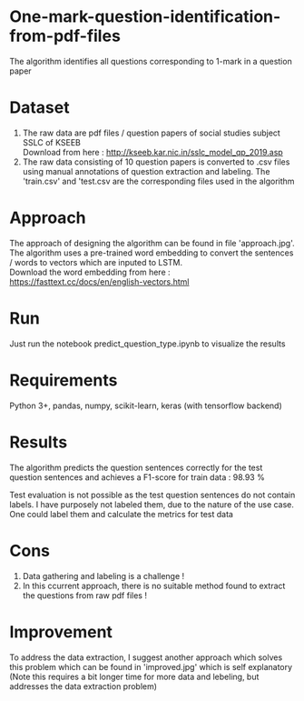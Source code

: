 # One-mark-question-identification-from-pdf-files
The algorithm identifies all questions corresponding to 1-mark in a question paper
# Dataset
1. The raw data are pdf files / question papers of social studies subject SSLC of KSEEB  
Download from here : http://kseeb.kar.nic.in/sslc_model_qp_2019.asp
2. The raw data consisting of 10 question papers is converted to .csv files using manual annotations of question extraction and labeling. The 'train.csv' and 'test.csv are the corresponding files used in the algorithm

# Approach 
The approach of designing the algorithm can be found in file 'approach.jpg'. The algorithm uses a pre-trained word embedding to convert the sentences / words to vectors which are inputed to LSTM.  
Download the word embedding from here : https://fasttext.cc/docs/en/english-vectors.html

# Run
Just run the notebook predict_question_type.ipynb to visualize the results

# Requirements
Python 3+, pandas, numpy, scikit-learn, keras (with tensorflow backend)

# Results
The algorithm predicts the question sentences correctly for the test question sentences and achieves a F1-score for train data : 98.93 %  

Test evaluation is not possible as the test question sentences do not contain labels. I have purposely not labeled them, due to the nature of the use case. One could label them and calculate the metrics for test data

# Cons
1. Data gathering and labeling is a challenge ! 
2. In this ccurrent approach, there is no suitable method found to extract the questions from raw pdf files ! 

# Improvement
To address the data extraction, I suggest another approach which solves this problem which can be found in 'improved.jpg' which is self explanatory (Note this requires a bit longer time for more data and lebeling, but addresses the data extraction problem)
